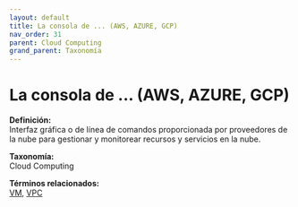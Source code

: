 ```yaml
---
layout: default
title: La consola de ... (AWS, AZURE, GCP)
nav_order: 31
parent: Cloud Computing
grand_parent: Taxonomía
---
```


# La consola de ... (AWS, AZURE, GCP)

**Definición:**  
Interfaz gráfica o de línea de comandos proporcionada por proveedores de la nube para gestionar y monitorear recursos y servicios en la nube.

**Taxonomía:**  
Cloud Computing

**Términos relacionados:**  
[VM](https://maleniski.github.io/diccionario-angl-tec-mx/docs/taxonomia/cloud-computing/vm.html), [VPC](https://maleniski.github.io/diccionario-angl-tec-mx/docs/taxonomia/cloud-computing/vpc.html)
